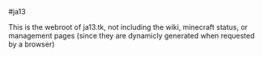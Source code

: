 #ja13

This is the webroot of ja13.tk, not including the wiki, minecraft status, or management pages (since they are dynamicly generated when requested by a browser)

